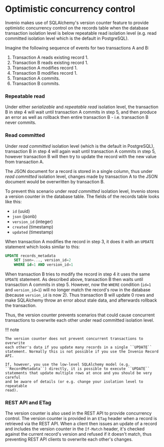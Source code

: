 # Optimistic concurrency control

Invenio makes use of SQLAlchemy's version counter feature to provide optimistic
concurrency control on the records table when the database transaction
isolation level is below repeatable read isolation level (e.g. read committed
isolation level which is the default in PostgreSQL).

Imagine the following sequence of events for two transactions A and B:

1. Transaction A reads existing record 1.
2. Transaction B reads existing record 1.
3. Transaction A modifies record 1.
4. Transaction B modifies record 1.
5. Transaction A commits.
6. Transaction B commits.

### Repeatable read

Under either *serializable* and *repeatable read* isolation level, the
transaction B in step 4 will wait until transaction A commits in step 5, and
then produce an error as well as rollback then entire transaction B - i.e.
transaction B never commits.

### Read committed

Under *read committed* isolation level (which is the default in PostgreSQL),
transaction B in step 4 will again wait until transaction A commits in
step 5, however transaction B will then try to update the record with the new
value from transaction A.

The JSON document for a record is stored in a single column, thus under
*read committed* isolation level, changes made by transaction A to the JSON
document would be overwritten by transaction B.

To prevent this scenario under *read committed* isolation level, Invenio stores
a version counter in the database table. The fields of the records table looks
like this:

- ``id`` (uuid)
- ``json`` (jsonb)
- ``version_id`` (integer)
- ``created`` (timestamp)
- ``updated`` (timestamp)

When transaction A modifies the record in step 3, it does it with an ``UPDATE``
statement which looks similar to this:

```sql
UPDATE records_metadata
    SET json=..., version_id=2
    WHERE id=1 AND version_id=1
```

When transaction B tries to modify the record in step 4 it uses the same
``UPDATE`` statement. As described above, transaction B then waits until
transaction A commits in step 5. However, now the ``WHERE`` condition (``id=1``
and ``version_id=1``) will no longer match the record's row in the database
(because ``version_id`` is now 2). Thus transaction B will update 0 rows
and make SQLAlchemy throw an error about stale data, and afterwards rollback
the transaction.

Thus, the version counter prevents scenarios that could cause concurrent
transactions to overwrite each other under read committed isolation level.

!!! note

    The version counter does not prevent concurrent transactions to overwrite
    each other's data if you update many records in a single ``UPDATE``
    statement. Normally this is not possible if you use the Invenio Record API.

    If, however, you use the low-level SQLAlchemy model (e.g.
    ``RecordMetadata``) directly, it is possible to execute ``UPDATE``
    statements that update multiple rows at once and you should be very careful
    and be aware of details (or e.g. change your isolation level to repeatable
    read).

### REST API and ETag

The version counter is also used in the REST API to provide concurrency
control. The version counter is provided in an ``ETag`` header when a record is
retrieved via the REST API. When a client then issues an update of a record and
includes the version counter in the ``If-Match`` header, it's checked against the
current record's version and refused if it doesn't match, thus preventing
REST API clients to overwrite each other's changes.
